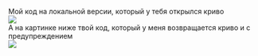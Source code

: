 Мой код на локальной версии, который у тебя открылся криво    
![](pic/111.png)    
А на картинке ниже твой код, который у меня возвращается криво и с предупреждением  
![](pic/222.png)
